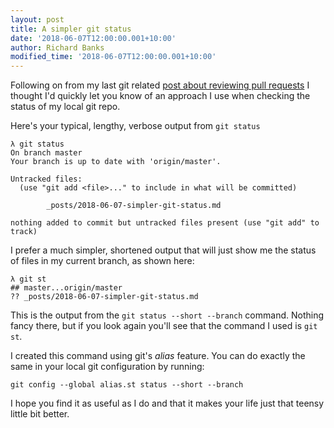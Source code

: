 ```yaml
---
layout: post
title: A simpler git status
date: '2018-06-07T12:00:00.001+10:00'
author: Richard Banks
modified_time: '2018-06-07T12:00:00.001+10:00'
---
```


Following on from my last git related [post about reviewing pull requests](/2018/04/reviewing_vsts_pull_requests.html) I thought I'd quickly let you know of an approach I use when checking the status of my local git repo.

Here's your typical, lengthy, verbose output from `git status`
```
λ git status
On branch master
Your branch is up to date with 'origin/master'.

Untracked files:
  (use "git add <file>..." to include in what will be committed)

        _posts/2018-06-07-simpler-git-status.md

nothing added to commit but untracked files present (use "git add" to track)
```

I prefer a much simpler, shortened output that will just show me the status of files in my current branch, as shown here:

```
λ git st
## master...origin/master
?? _posts/2018-06-07-simpler-git-status.md
```

This is the output from the `git status --short --branch` command. Nothing fancy there, but if you look again you'll see that the command I used is `git st`.

I created this command using git's *alias* feature. You can do exactly the same in your local git configuration by running:

`git config --global alias.st status --short --branch`

I hope you find it as useful as I do and that it makes your life just that teensy little bit better.